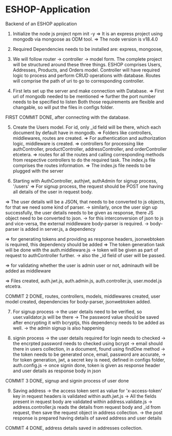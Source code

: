 # ESHOP-Application
Backend of an ESHOP application

1. Initialize the node js project
npm init -y
=> It is an express project using mongodb via mongoose as ODM tool.
=> The node version is v18.4.0

2. Required Dependencies needs to be installed are:
express, mongoose, 

3. We will follow router -> controller -> model form. The complete project will be structured around these three things.
ESHOP comprises Users, Addresses, Products, and Orders model.
Controller will have required logic to process and perform CRUD operations with database.
Routes will comprise the path of uri to go to corresponding controller.

4. First lets set up the server and make connection with Database.
=> First url of mongodb needed to be mentioned
=> further the port number needs to be specified to listen
Both those requirements are flexible and changable, so will put the files in configs folder.

FIRST COMMIT DONE, after connecting with the database.

5. Create the Users model. For id, only _id field will be there, which each document by default have in mongodb.
=> Folders like controllers, middlewares, routes are created.
=> For authentication and authorization logic, middleware is created.
=> controllers for processing like authController, productController, addressController, and orderController etcetera.
=> routes for all the routes and calling corresponding methods from respective controllers to do the required task. The index.js file comprises the routes information.
=> The index.js file needs to be plugged with the server

6. Starting with AuthController, authjwt, authAdmin for signup process, '/users'
=> For signup process, the request should be POST one having all details of the user in request body.

=> The user details will be a JSON, that needs to be converted to js objects, for that we need some kind of parser. 
-> similarly, once the user sign up successfully, the user details needs to be given as response, there JS object need to be converted to json.
-> for this interconversion of json to js and vice-versa, the external middleware body-parser is required.
-> body-parser is added in server.js, a dependency

=> for generating tokens and providing as response headers, jsonwebtoken is required, this dependency should be added
=> The token generation task will be done with the auth.middleware.js
-> token will be given as part of request to authController further.
-> also the _id field of user will be passed.

=> for validating whether the user is admin user or not, adminauth will be added as middleware

=> Files created, auth.jwt.js, auth.admin.js, auth.controller.js, user.model.js etcetra.

COMMIT 2 DONE, routes, controllers, models, middlewares created, user model created, dependencies for body-parser, jsonwebtoken added.

7. For signup process
-> the user details need to be verified, so user.validator.js will be there
-> The password value should be saved after encrypting it with bcryptjs, this dependency needs to be added as well.
-> the admin signup is also happening

8. signin process
-> the user details required for login needs to checked
-> the encrpted password needs to checked using bcrypt
-> email should there in users collection, in a document, found using findOne method
-> the token needs to be generated once, email, password are accurate, 
-> for token generation, jwt, a secret key is need, defined in configs folder, auth.config.js
-> once signin done, token is given as response header and user details as response body in json

COMMIT 3 DONE, signup and signin process of user done

9. Saving address
-> the access token sent as value for 'x-access-token' key in request headers is validated within auth.jwt.js
-> All the fields present in request body are validated within address.validate.js
-> address.controller.js reads the details from request body and _id from request, then save the request object in address collection.
-> the post response is prepared having details of saved address and user details

COMMIT 4 DONE, address details saved in addresses collection.
